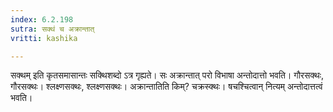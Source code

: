 ```yaml
---
index: 6.2.198
sutra: सक्थं च अक्रान्तात्
vritti: kashika

---
```

सक्थम् इति कृतसमासान्तः सक्थिशब्दो ऽत्र गृह्यते। सः अक्रान्तात् परो विभाषा अन्तोदात्तो भवति। गौरसक्थः, गौरसक्थः। श्लक्ष्णसक्थः, श्लक्ष्णसक्थः। अक्रान्तातिति किम्? चक्रस्क्थः। षचश्चित्वान् नित्यम् अन्तोदात्तत्वं भवति।